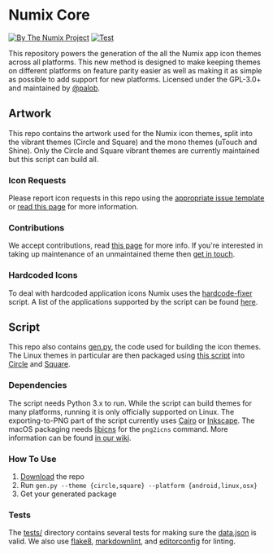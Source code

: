 # Numix Core

[![By The Numix Project](https://img.shields.io/badge/By-The%20Numix%20Project-f0544c.svg?style=flat-round)](https://numixproject.org/)&nbsp;[![Test](https://img.shields.io/github/actions/workflow/status/numixproject/numix-core/test.yml?branch=master)](https://github.com/numixproject/numix-core/actions/workflows/test.yml)

This repository powers the generation of the all the Numix app icon themes across all platforms. This new method is designed to make keeping themes on different platforms on feature parity easier as well as making it as simple as possible to add support for new platforms. Licensed under the GPL-3.0+ and maintained by [@palob](https://github.com/palob).

## Artwork

This repo contains the artwork used for the Numix icon themes, split into the vibrant themes (Circle and Square) and the mono themes (uTouch and Shine). Only the Circle and Square vibrant themes are currently maintained but this script can build all.

### Icon Requests

Please report icon requests in this repo using the [appropriate issue template](https://github.com/numixproject/numix-core/issues/new/choose) or [read this page](https://github.com/numixproject/numix-core/wiki/Requesting-Icons) for more information.

### Contributions

We accept contributions, read [this page](.github/CONTRIBUTING.md#Icons) for more info. If you're interested in taking up maintenance of an unmaintained theme then [get in touch](mailto:numixproject@gmail.com).

### Hardcoded Icons

To deal with hardcoded application icons Numix uses the [hardcode-fixer](https://github.com/Foggalong/hardcode-fixer) script. A list of the applications supported by the script can be found [here](https://github.com/Foggalong/hardcode-fixer/wiki/App-Support).

## Script

This repo also contains [gen.py](https://github.com/numixproject/numix-core/blob/master/gen.py), the code used for building the icon themes. The Linux themes in particular are then packaged using [this script](https://github.com/numixproject/numix-tools/blob/master/numix-tools/package.sh) into [Circle](https://github.com/numixproject/numix-icon-theme-circle) and [Square](https://github.com/numixproject/numix-icon-theme-square).

### Dependencies

The script needs Python 3.x to run. While the script can build themes for many platforms, running it is only officially supported on Linux. The exporting-to-PNG part of the script currently uses [Cairo](https://cairographics.org/) or [Inkscape](https://inkscape.org/). The macOS packaging needs [libicns](http://icns.sourceforge.net/) for the `png2icns` command. More information can be found [in our wiki](https://github.com/numixproject/numix-core/wiki/Dependencies).

### How To Use

1. [Download](https://github.com/numixproject/numix-core/archive/refs/heads/master.zip) the repo
2. Run `gen.py --theme {circle,square} --platform {android,linux,osx}`
3. Get your generated package

### Tests

The [tests/](https://github.com/numixproject/numix-core/tree/master/tests) directory contains several tests for making sure the [data.json](data.json) is valid. We also use [flake8](https://flake8.pycqa.org/), [markdownlint](https://github.com/DavidAnson/markdownlint), and [editorconfig](.editorconfig) for linting.
